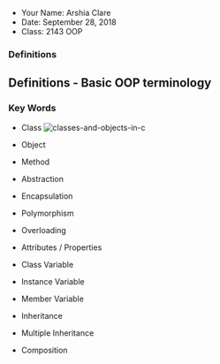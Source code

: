 - Your Name: Arshia Clare
- Date: September 28, 2018
- Class: 2143 OOP

### Definitions
## Definitions - Basic OOP terminology

### Key Words

- Class 
![classes-and-objects-in-c](https://user-images.githubusercontent.com/35582387/46189501-78b79880-c2b4-11e8-9c2f-16182110553d.jpg)
  
- Object
- Method
- Abstraction
- Encapsulation
- Polymorphism
- Overloading
- Attributes / Properties
- Class Variable
- Instance Variable
- Member Variable
- Inheritance
- Multiple Inheritance
- Composition
